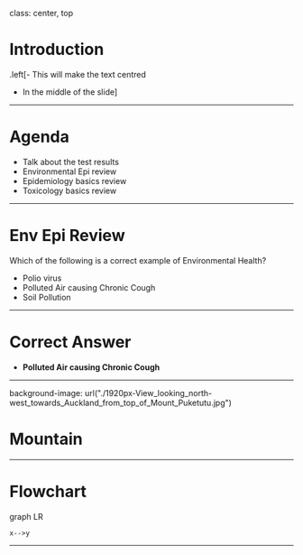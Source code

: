 
class: center, top
# Introduction

.left[- This will make the text centred
- In the middle of the slide]

---

# Agenda

- Talk about the test results
- Environmental Epi review
- Epidemiology basics review
- Toxicology basics review

---
# Env Epi Review
Which of the following is a correct example of Environmental Health?

- Polio virus
- Polluted Air causing Chronic Cough
- Soil Pollution

---
# Correct Answer
- **Polluted Air causing Chronic Cough**

---

background-image: url("./1920px-View_looking_north-west_towards_Auckland_from_top_of_Mount_Puketutu.jpg")

# Mountain

---
# Flowchart

<script src = "./mermaid.min.js">
  </script>
  
<script>mermaild.initialize({startOnLod:true});
  </script>
  
 <div class = "mermaid">
  graph LR
  
    x-->y
  
  </div>
  
---



